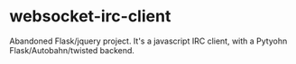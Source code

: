 websocket-irc-client
=====================

Abandoned Flask/jquery project.
It's a javascript IRC client, with a Pytyohn Flask/Autobahn/twisted backend.
